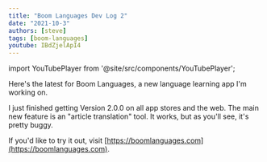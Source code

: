 ```yaml
---
title: "Boom Languages Dev Log 2"
date: "2021-10-3"
authors: [steve]
tags: [boom-languages]
youtube: IBdZjelApI4
---
```


import YouTubePlayer from '@site/src/components/YouTubePlayer';

<YouTubePlayer youtubeLink={frontmatter.youtube} />

Here's the latest for Boom Languages, a new language learning app I'm working on.

I just finished getting Version 2.0.0 on all app stores and the web. The main new feature is an "article translation" tool. It works, but as you'll see, it's pretty buggy.

If you'd like to try it out, visit [https://boomlanguages.com](https://boomlanguages.com).
